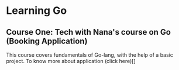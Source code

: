 # Learning Go

## Course One: Tech with Nana's course on Go (**Booking Application**)

This course covers fundamentals of Go-lang, with the help of a basic project. To know more about application (click here)[]


